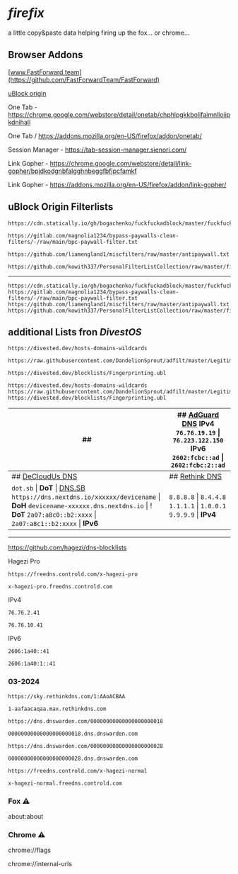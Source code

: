 # *firefix*
a little copy&paste data helping firing up the fox... or chrome...

## Browser Addons

[www.FastForward.team](https://github.com/FastForwardTeam/FastForward)

[uBlock origin](https://github.com/gorhill/uBlock)

One Tab - https://chrome.google.com/webstore/detail/onetab/chphlpgkkbolifaimnlloiipkdnihall

One Tab / https://addons.mozilla.org/en-US/firefox/addon/onetab/

Session Manager - https://tab-session-manager.sienori.com/

Link Gopher - https://chrome.google.com/webstore/detail/link-gopher/bpjdkodgnbfalgghnbeggfbfjpcfamkf

Link Gopher - https://addons.mozilla.org/en-US/firefox/addon/link-gopher/


## uBlock Origin Filterlists

        
```
https://cdn.statically.io/gh/bogachenko/fuckfuckadblock/master/fuckfuckadblock.txt
```

```
https://gitlab.com/magnolia1234/bypass-paywalls-clean-filters/-/raw/main/bpc-paywall-filter.txt
```
        
```
https://github.com/liamengland1/miscfilters/raw/master/antipaywall.txt
```
        
```
https://github.com/kowith337/PersonalFilterListCollection/raw/master/filterlist/specific/AntiAPKMirrorCountdown.txt
```

----

```
https://cdn.statically.io/gh/bogachenko/fuckfuckadblock/master/fuckfuckadblock.txt
https://gitlab.com/magnolia1234/bypass-paywalls-clean-filters/-/raw/main/bpc-paywall-filter.txt
https://github.com/liamengland1/miscfilters/raw/master/antipaywall.txt
https://github.com/kowith337/PersonalFilterListCollection/raw/master/filterlist/specific/AntiAPKMirrorCountdown.txt
```
## additional Lists fron *DivestOS*

```
https://divested.dev/hosts-domains-wildcards
```
```
https://raw.githubusercontent.com/DandelionSprout/adfilt/master/LegitimateURLShortener.txt
```
```
https://divested.dev/blocklists/Fingerprinting.ubl
```

```
https://divested.dev/hosts-domains-wildcards
https://raw.githubusercontent.com/DandelionSprout/adfilt/master/LegitimateURLShortener.txt
https://divested.dev/blocklists/Fingerprinting.ubl
```



| ##                  	| ## [AdGuard DNS](https://adguard-dns.io/) **IPv4** ```76.76.19.19``` \| ```76.223.122.150```  **IPv6** ```2602:fcbc::ad``` \| ```2602:fcbc:2::ad``` 	|
|---------------------------------------------------------------------------------------------------------------------------------------------------------------------------------------------------------------------------------------	|-----------------------------------------------------------------------------------------------------------------------------------------------------	|
| ## [DeCloudUs DNS](https://decloudus.com/)                                                                                                                                                                                            	| ## [Rethink DNS](https://rethinkdns.com/)                                                                                                           	|
| ```dot.sb``` \| **DoT** \|  [DNS.SB](https://dns.sb/) ```https://dns.nextdns.io/xxxxxx/devicename``` \| **DoH** ```devicename-xxxxxx.dns.nextdns.io``` \|  ! **DoT** ```2a07:a8c0::b2:xxxx``` \| ```2a07:a8c1::b2:xxxx``` \| **IPv6** 	| ```8.8.8.8``` \| ```8.4.4.8```  ```1.1.1.1``` \| ```1.0.0.1```  ```9.9.9.9``` \| **IPv4**                                                           	|

-----  

https://github.com/hagezi/dns-blocklists

Hagezi Pro
```
https://freedns.controld.com/x-hagezi-pro
```
```
x-hagezi-pro.freedns.controld.com
```

IPv4
```
76.76.2.41
```
```
76.76.10.41
```

IPv6
```
2606:1a40::41
```
```
2606:1a40:1::41
```

### 03-2024
```
https://sky.rethinkdns.com/1:AAoACBAA
```
```
1-aafaacaqaa.max.rethinkdns.com
```
```
https://dns.dnswarden.com/00000000000000000000018
```
```
00000000000000000000018.dns.dnswarden.com
```

```
https://dns.dnswarden.com/00000000000000000000028
```
```
00000000000000000000028.dns.dnswarden.com
```
```
https://freedns.controld.com/x-hagezi-normal
```
```
x-hagezi-normal.freedns.controld.com
```


### Fox ⚠️

about:about


### Chrome ⚠️

chrome://flags


chrome://internal-urls
